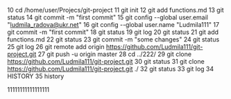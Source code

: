 10  cd /home/user/Projecs/git-project
   11  git init
   12  git add functions.md 
   13  git status
   14  git commit -m "first commit"
   15  git config --global user.email "ludmila_radova@ukr.net"
   16  git config --global user.name "Ludmila111"
   17  git commit -m "first commit"
   18  git status
   19  git log
   20  git status
   21  git add functions.md 
   22  git status
   23  git commit -m "some changes"
   24  git status
   25  git log
   26  git remote add origin https://github.com/Ludmila111/git-project.git
   27  git push -u origin master
   28  cd ../222/
   29  git clone https://github.com/Ludmila111/git-project.git
   30  git status
   31  git clone https://github.com/Ludmila111/git-project.git ./
   32  git status
   33  git log
   34  HISTORY
   35  history


11111111111111111
